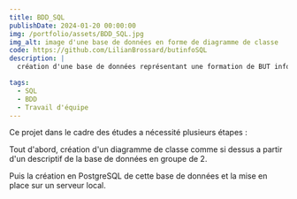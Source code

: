 ```yaml
---
title: BDD_SQL
publishDate: 2024-01-20 00:00:00
img: /portfolio/assets/BDD_SQL.jpg
img_alt: image d'une base de données en forme de diagramme de classe
code: https://github.com/LilianBrossard/butinfoSQL
description: |
  création d'une base de données représentant une formation de BUT informatique

tags:
  - SQL
  - BDD
  - Travail d'équipe
---
```


Ce projet dans le cadre des études a nécessité plusieurs étapes :

Tout d'abord, création d'un diagramme de classe comme si dessus a partir d'un descriptif de la base de données en groupe de 2.

Puis la création en PostgreSQL de cette base de données et la mise en place sur un serveur local.